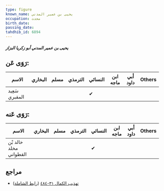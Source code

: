 ```yaml
---
type: figure
known_name: يحيى بن عمير المدني
occupation: محدث
birth_date:
passing_date:
tahdhib_id: 6894
---
```

##### يحيى بن عمير المدني أبو زكريا البزاز

## رَوَى عَن:
| الاسم          | البخاري | مسلم | الترمذي | النسائي | ابن ماجه | أبي داود | Others |
| -------------- | ------- | ---- | ------- | ------- | -------- | -------- | ------ |
| سَعِيد المقبري |         |      |         | ✔       |          |          |        |
## رَوَى عَنه:
| الاسم                  | البخاري | مسلم | الترمذي | النسائي | ابن ماجه | أبي داود | Others |
| ---------------------- | ------- | ---- | ------- | ------- | -------- | -------- | ------ |
| خالد بْن مخلد القطواني |         |      |         | ✔       |          |          |        |
## مراجع
- [تهذيب الكمال ٣١-٤٨٤](obsidian://open?vault=Tahdhib-al-Kamal&file=Figures/٦٨٩٤-يحيى%20بن%20عمير%20المدني%20أبو%20زكريا%20البزاز) ([رابط الشاملة](https://shamela.ws/book/3722/17032))
